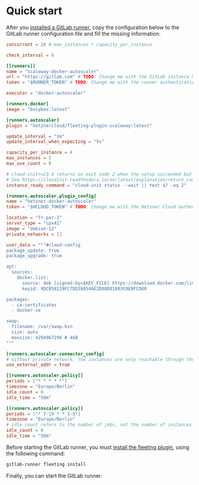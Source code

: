 # Quick start

After you [installed a GitLab runner](https://docs.gitlab.com/runner/install/), copy the configuration below to the GitLab runner configuration file and fill the missing information:

```toml
concurrent = 20 # max_instances * capacity_per_instance

check_interval = 0

[[runners]]
name = "scaleway-docker-autoscaler"
url = "https://gitlab.com" # TODO: Change me with the GitLab instance URL for the runner
token = "$RUNNER_TOKEN" # TODO: Change me with the runner authentication token

executor = "docker-autoscaler"

[runners.docker]
image = "busybox:latest"

[runners.autoscaler]
plugin = "hetznercloud/fleeting-plugin-scaleway:latest"

update_interval = "1m"
update_interval_when_expecting = "5s"

capacity_per_instance = 4
max_instances = 5
max_use_count = 0

# cloud-init>=23.4 returns an exit code 2 when the setup succeeded but some recoverable errors occurred.
# See https://cloudinit.readthedocs.io/en/latest/explanation/return_codes.html
instance_ready_command = "cloud-init status --wait || test $? -eq 2"

[runners.autoscaler.plugin_config]
name = "hetzner-docker-autoscaler"
token = "$HCLOUD_TOKEN" # TODO: Change me with the Hetzner Cloud authentication token

location = "fr-par-1"
server_type = "cpx41"
image = "debian-12"
private_networks = []

user_data = """#cloud-config
package_update: true
package_upgrade: true

apt:
  sources:
    docker.list:
      source: deb [signed-by=$KEY_FILE] https://download.docker.com/linux/debian $RELEASE stable
      keyid: 9DC858229FC7DD38854AE2D88D81803C0EBFCD88

packages:
  - ca-certificates
  - docker-ce

swap:
  filename: /var/swap.bin
  size: auto
  maxsize: 4294967296 # 4GB
"""

[runners.autoscaler.connector_config]
# without private network, the instances are only reachable through their public addresses.
use_external_addr = true

[[runners.autoscaler.policy]]
periods = ["* * * * *"]
timezone = "Europe/Berlin"
idle_count = 0
idle_time = "50m"

[[runners.autoscaler.policy]]
periods = ["* 7-19 * * 1-5"]
timezone = "Europe/Berlin"
# idle_count refers to the number of jobs, not the number of instances.
idle_count = 8
idle_time = "50m"
```

Before starting the GitLab runner, you must [install the fleeting plugin](https://docs.gitlab.com/runner/fleet_scaling/fleeting.html#install-with-the-oci-registry-distribution), using the following command:

```sh
gitlab-runner fleeting install
```

Finally, you can start the GitLab runner.
